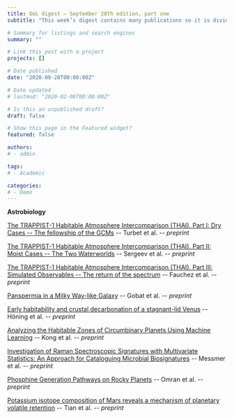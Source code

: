 ```yaml
---
title: OoL digest — September 28th edition, part one
subtitle: "This week’s digest contains many publications so it is divided into two parts, the second part will be published toworrow. Today I’ll be focusing on astrobiology papers. The first three papers by Turbet, Sergeev and Fauchez describe results from the TRAPPIST-1 Habitable Atmosphere Intercomparison, which consist in GCM modeling of the TRAPPIST-1e spectroscopic features as seen by JWST, and subsequent habitability states. The fourth paper, by Gobat, studies the process of panspermia by modeling the probability of successful travel of organic compounds between stars with habitable planets. The fifth paper, by Höning, investigates the early habitability of Venus. The following paper by Kong reports machine learning applications on habitable planetary systems classification. We then have another paper, by Messmer this time, that applies statistical learning to discern spectral patterns of biosignatures through Raman spectroscopy. Finally, the two last papers examine PH$_3$ generation pathways on rocky planets (Omran) and the connection between the size of Mars and its limited habitability (Tian). Stay tuned for the second part!"

# Summary for listings and search engines
summary: ""

# Link this post with a project
projects: []

# Date published
date: "2020-09-28T00:00:00Z"

# Date updated
# lastmod: "2020-02-06T00:00:00Z"

# Is this an unpublished draft?
draft: false

# Show this page in the Featured widget?
featured: false

authors:
# - admin

tags:
# - Academic

categories:
# - Demo
---
```


**Astrobiology**

[The TRAPPIST-1 Habitable Atmosphere Intercomparison (THAI). Part I: Dry Cases -- The fellowship of the GCMs](http://arxiv.org/abs/2109.11457) -- Turbet et al. -- *preprint*

[The TRAPPIST-1 Habitable Atmosphere Intercomparison (THAI). Part II: Moist Cases -- The Two Waterworlds](http://arxiv.org/abs/2109.11459) -- Sergeev et al. -- *preprint*

[The TRAPPIST-1 Habitable Atmosphere Intercomparison (THAI). Part III: Simulated Observables -- The return of the spectrum](http://arxiv.org/abs/2109.11460) -- Fauchez et al. -- *preprint*

[Panspermia in a Milky Way-like Galaxy](http://arxiv.org/abs/2109.08926) -- Gobat et al. -- *preprint*

[Early habitability and crustal decarbonation of a stagnant-lid Venus](https://doi.org/10.1029/2021JE006895) -- Höning et al. -- *preprint*

[Analyzing the Habitable Zones of Circumbinary Planets Using Machine Learning](http://arxiv.org/abs/2109.08735) -- Kong et al. -- *preprint*

[Investigation of Raman Spectroscopic Signatures with Multivariate Statistics: An Approach for Cataloguing Microbial Biosignatures](https://doi.org/10.1089/ast.2021.0021) -- Messmer et al. -- *preprint*

[Phosphine Generation Pathways on Rocky Planets](https://doi.org/10.1089/ast.2021.0034) -- Omran et al. -- *preprint*

[Potassium isotope composition of Mars reveals a mechanism of planetary volatile retention](https://doi.org/10.1073/pnas.2101155118) -- Tian et al. -- *preprint*

